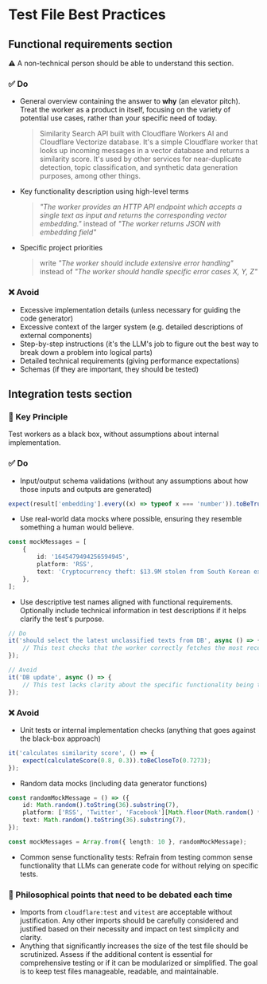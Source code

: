 # Test File Best Practices

## Functional requirements section

⚠️ A non-technical person should be able to understand this section.

### ✅️ Do

- General overview containing the answer to **why** (an elevator pitch). Treat the worker as a product in itself, focusing on the variety of potential use cases, rather than your specific need of today.
  > Similarity Search API built with Cloudflare Workers AI and Cloudflare Vectorize database. It's a simple Cloudflare worker that looks up incoming messages in a vector database and returns a similarity score. It's used by other services for near-duplicate detection, topic classification, and synthetic data generation purposes, among other things.

- Key functionality description using high-level terms
  > _"The worker provides an HTTP API endpoint which accepts a single text as input and returns the corresponding vector embedding."_ instead of _"The worker returns JSON with embedding field"_

- Specific project priorities
  > write _"The worker should include extensive error handling"_ instead of _"The worker should handle specific error cases X, Y, Z"_

### ❌ Avoid

- Excessive implementation details (unless necessary for guiding the code generator)
- Excessive context of the larger system (e.g. detailed descriptions of external components)
- Step-by-step instructions (it's the LLM's job to figure out the best way to break down a problem into logical parts)
- Detailed technical requirements (giving performance expectations)
- Schemas (if they are important, they should be tested)

## Integration tests section

### 🎯 Key Principle

Test workers as a black box, without assumptions about internal implementation.

### ✅️ Do

- Input/output schema validations (without any assumptions about how those inputs and outputs are generated)
```ts
expect(result['embedding'].every((x) => typeof x === 'number')).toBeTruthy();
```

- Use real-world data mocks where possible, ensuring they resemble something a human would believe.
```ts
const mockMessages = [
	{
		id: '1645479494256594945',
		platform: 'RSS',
		text: 'Cryptocurrency theft: $13.9M stolen from South Korean exchange GDAC',
	},
];
```

- Use descriptive test names aligned with functional requirements. Optionally include technical information in test descriptions if it helps clarify the test's purpose.
```ts
// Do
it('should select the latest unclassified texts from DB', async () => {
	// This test checks that the worker correctly fetches the most recent unclassified texts from the database, ensuring proper database query functionality.
});

// Avoid
it('DB update', async () => {
	// This test lacks clarity about the specific functionality being tested.
});
```

### ❌ Avoid

- Unit tests or internal implementation checks (anything that goes against the black-box approach)
```ts
it('calculates similarity score', () => {
	expect(calculateScore(0.8, 0.3)).toBeCloseTo(0.7273);
});
```

- Random data mocks (including data generator functions)
```ts
const randomMockMessage = () => ({
	id: Math.random().toString(36).substring(7),
	platform: ['RSS', 'Twitter', 'Facebook'][Math.floor(Math.random() * 3)],
	text: Math.random().toString(36).substring(7),
});

const mockMessages = Array.from({ length: 10 }, randomMockMessage);
```

- Common sense functionality tests: Refrain from testing common sense functionality that LLMs can generate code for without relying on specific tests.

### 🤔 Philosophical points that need to be debated each time

- Imports from `cloudflare:test` and `vitest` are acceptable without justification. Any other imports should be carefully considered and justified based on their necessity and impact on test simplicity and clarity.
- Anything that significantly increases the size of the test file should be scrutinized. Assess if the additional content is essential for comprehensive testing or if it can be modularized or simplified. The goal is to keep test files manageable, readable, and maintainable.
